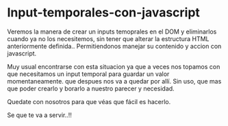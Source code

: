 # Input-temporales-con-javascript
Veremos la manera de crear un inputs temoprales en el DOM y eliminarlos cuando ya no los necesitemos, 
sin tener que alterar la estructura HTML anteriormente definida.. Permitiendonos manejar su contenido y accion con javascript.

Muy usual encontrarse con esta situacion ya que a veces nos topamos con que necesitamos un input temporal para guardar un valor
momentaneamente. que despues nos va a quedar por allí. Sin uso, que mas que poder crearlo y borarlo a nuestro parecer y necesidad.

Quedate con nosotros para que véas que fácil es hacerlo.

Se que te va a servir..!!
